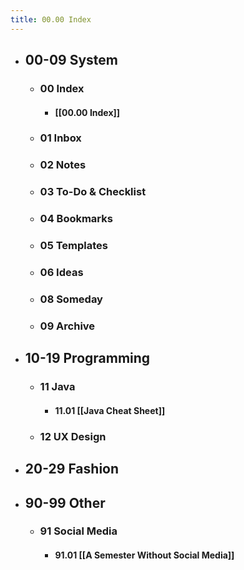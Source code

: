 ```yaml
---
title: 00.00 Index
---
```


- ## 00-09 System
	- ### 00 Index
		- #### [[00.00 Index]]
	- ### 01 Inbox
	- ### 02 Notes
	- ### 03 To-Do & Checklist
	- ### 04 Bookmarks
	- ### 05 Templates
	- ### 06 Ideas
	- ### 08 Someday
	- ### 09 Archive
- ## 10-19 Programming
	- ### 11 Java
		- #### 11.01 [[Java Cheat Sheet]]
	- ### 12 UX Design
- ## 20-29 Fashion
- ## 90-99 Other
	- ### 91 Social Media
		- #### 91.01 [[A Semester Without Social Media]]

